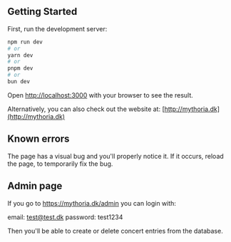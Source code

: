 ## Getting Started

First, run the development server:

```bash
npm run dev
# or
yarn dev
# or
pnpm dev
# or
bun dev
```

Open [http://localhost:3000](http://localhost:3000) with your browser to see the result.

Alternatively, you can also check out the website at: [http://mythoria.dk](http://mythoria.dk)

## Known errors

The page has a visual bug and you'll properly notice it. If it occurs, reload the page, to temporarily fix the bug.

## Admin page

If you go to https://mythoria.dk/admin you can login with:

email: test@test.dk
password: test1234

Then you'll be able to create or delete concert entries from the database.
